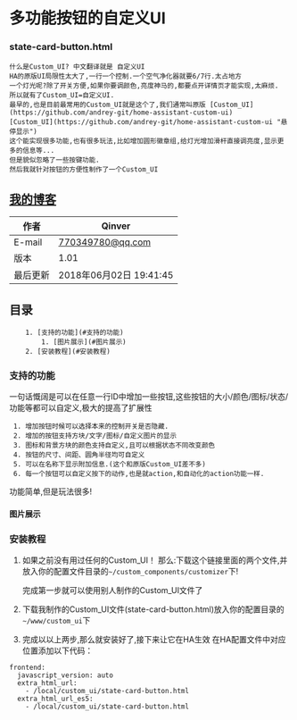 # 多功能按钮的自定义UI

### state-card-button.html
```
什么是Custom_UI? 中文翻译就是 自定义UI
HA的原版UI局限性太大了,一行一个控制.一个空气净化器就要6/7行.太占地方
一个灯光呢?除了开关方便,如果你要调颜色,亮度神马的,都要点开详情页才能实现,太麻烦.
所以就有了Custom_UI=自定义UI.
最早的,也是目前最常用的Custom_UI就是这个了,我们通常叫原版 [Custom_UI](https://github.com/andrey-git/home-assistant-custom-ui)
[Custom_UI](https://github.com/andrey-git/home-assistant-custom-ui "悬停显示")
这个能实现很多功能,也有很多玩法,比如增加圆形徽章组,给灯光增加滑杆直接调亮度,显示更多的信息等...
但是貌似忽略了一些按键功能.
然后我就针对按钮的方便性制作了一个Custom_UI
```
[我的博客](http://blog.csdn.net/guodongxiaren "悬停显示")
----------

| 作者     | Qinver |
| -------- | ------ |
| E-mail | 770349780@qq.com |
| 版本     | 1.01   |
| 最后更新 |2018年06月02日 19:41:45|

## 目录


		1. [支持的功能](#支持的功能)
			1. [图片展示](#图片展示)
		2. [安装教程](#安装教程)



###  支持的功能
 一句话慨阔是可以在任意一行ID中增加一些按钮,这些按钮的大小/颜色/图标/状态/功能等都可以自定义,极大的提高了扩展性
```
 1. 增加按钮时候可以选择本来的控制开关是否隐藏.
 2. 增加的按钮支持方块/文字/图标/自定义图片的显示
 3. 图标和背景方块的颜色支持自定义,且可以根据状态不同改变颜色
 4. 按钮的尺寸、间距、圆角半径均可自定义
 5. 可以在名称下显示附加信息.(这个和原版Custom_UI差不多)
 6. 每一个按钮可以自定义按下的动作,也是就action,和自动化的action功能一样.
 ```
功能简单,但是玩法很多! 
#### 图片展示
 
### 安装教程
 1. 如果之前没有用过任何的Custom_UI！
那么:下载这个链接里面的两个文件,并放入你的配置文件目录的`~/custom_components/customizer`下!

    完成第一步就可以使用别人制作的Custom_UI文件了

2. 下载我制作的Custom_UI文件(state-card-button.html)放入你的配置目录的`~/www/custom_ui`下

3. 完成以以上两步,那么就安装好了,接下来让它在HA生效
在HA配置文件中对应位置添加以下代码：

``` 
frontend:
  javascript_version: auto
  extra_html_url:
    - /local/custom_ui/state-card-button.html
  extra_html_url_es5:
    - /local/custom_ui/state-card-button.html
```

